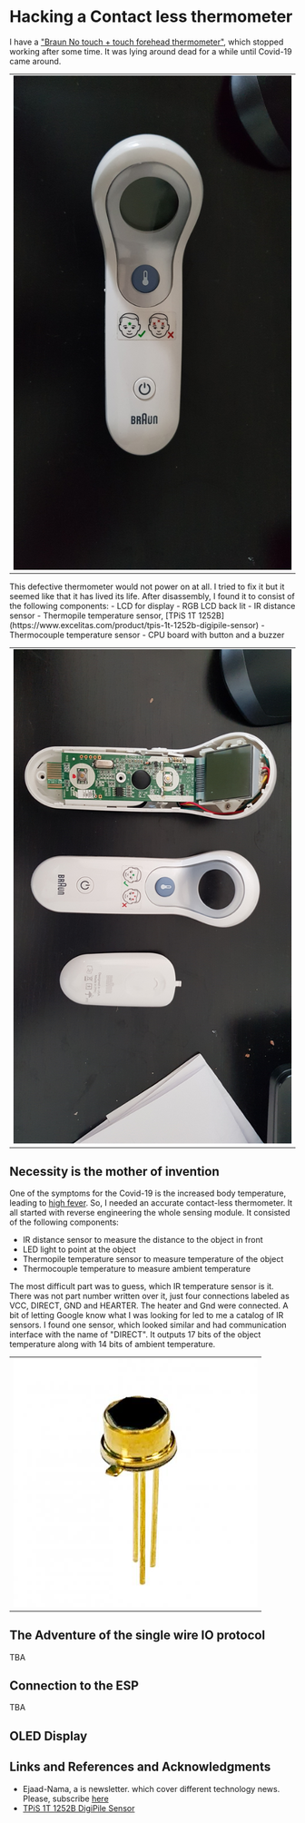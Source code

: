 # Hacking a Contact less thermometer
I have a ["Braun No touch + touch forehead thermometer"](https://www.braunhealthcare.com/za_en/thermometers/forehead/braun-no-touch-forehead), which stopped working after some time. It was lying around dead for a while until Covid-19 came around.
<table>
  <tr>
    <td>
      <img src="images/braun_thermometer.jpg">
    </td>
  </tr>
</table>
This defective thermometer would not power on at all. I tried to fix it but it seemed like that it has lived its life. After disassembly, I found it to consist of the following components: 
- LCD for display
- RGB LCD back lit
- IR distance sensor
- Thermopile temperature sensor, [TPiS 1T 1252B](https://www.excelitas.com/product/tpis-1t-1252b-digipile-sensor) 
- Thermocouple temperature sensor
- CPU board with button and a buzzer

<table>
  <tr>
    <td>
      <img src="images/braun_thermo_open.jpg">
    </td>
  </tr>
</table>

## Necessity is the mother of invention
One of the symptoms for the Covid-19 is the increased body temperature, leading to [high fever](https://www.who.int/health-topics/coronavirus#tab=tab_3). So, I needed an accurate contact-less thermometer. 
It all started with reverse engineering the whole sensing module. It consisted of the following components:
- IR distance sensor to measure the distance to the object in front
- LED light to point at the object
- Thermopile temperature sensor to measure temperature of the object
- Thermocouple temperature to measure ambient temperature 

The most difficult part was to guess, which IR temperature sensor is it. There was not part number written over it, just four connections labeled as VCC, DIRECT, GND and HEARTER. The heater and Gnd were connected. A bit of letting Google know what I was looking for led to me a catalog of IR sensors.  I found one sensor, which looked similar and had communication interface with the name of "DIRECT". It outputs 17 bits of the object temperature along with 14 bits of ambient temperature. 
<table>
  <tr>
    <td>
      <img src="images/ProductPhoto-TPiS-1T-1252B-DigiPile.jpg">
    </td>
  </tr>
</table>

## The Adventure of the single wire IO protocol
TBA

## Connection to the ESP
TBA
## OLED Display 

## Links and References and Acknowledgments
- Ejaad-Nama, a is newsletter. which cover different technology news. Please, subscribe [here](https://ejaadnama.substack.com/)
- [TPiS 1T 1252B DigiPile Sensor](https://www.excelitas.com/product/tpis-1t-1252b-digipile-sensor) 